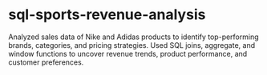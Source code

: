 # sql-sports-revenue-analysis
Analyzed sales data of Nike and Adidas products to identify top-performing brands, categories, and pricing strategies. Used SQL joins, aggregate, and window functions to uncover revenue trends, product performance, and customer preferences.
